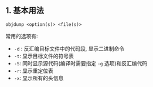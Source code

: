 ## 1. 基本用法

```shell
objdump <option(s)> <file(s)>
```

常用的选项有:
- `-d` : 反汇编目标文件中的代码段, 显示二进制命令
- `-t`: 显示目标文件的符号表
- `-S`: 同时显示源代码(编译时需要指定 `-g` 选项)和反汇编代码
- `-r`: 显示重定位表
- `-x`: 显示所有的头信息
